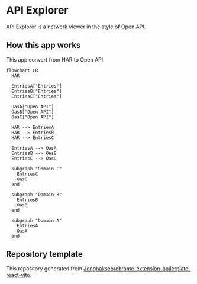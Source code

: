 # API Explorer

API Explorer is a network viewer in the style of Open API.

## How this app works

This app convert from HAR to Open API.

```mermaid
flowchart LR
  HAR

  EntriesA["Entries"]
  EntriesB["Entries"]
  EntriesC["Entries"]

  OasA["Open API"]
  OasB["Open API"]
  OasC["Open API"]

  HAR --> EntriesA
  HAR --> EntriesB
  HAR --> EntriesC

  EntriesA --> OasA
  EntriesB --> OasB
  EntriesC --> OasC

  subgraph "Domain C"
    EntriesC
    OasC
  end

  subgraph "Domain B"
    EntriesB
    OasB
  end

  subgraph "Domain A"
    EntriesA
    OasA
  end
```

## Repository template

This repository generated from [Jonghakseo/chrome-extension-boilerplate-react-vite](https://github.com/Jonghakseo/chrome-extension-boilerplate-react-vite).
